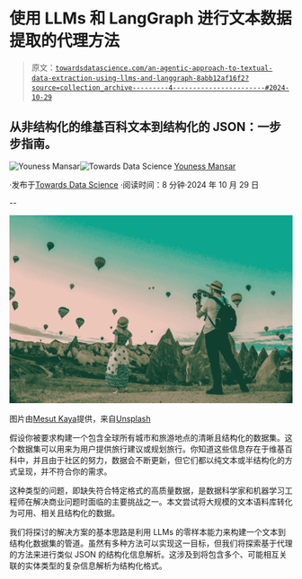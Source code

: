 # 使用 LLMs 和 LangGraph 进行文本数据提取的代理方法

> 原文：[`towardsdatascience.com/an-agentic-approach-to-textual-data-extraction-using-llms-and-langgraph-8abb12af16f2?source=collection_archive---------4-----------------------#2024-10-29`](https://towardsdatascience.com/an-agentic-approach-to-textual-data-extraction-using-llms-and-langgraph-8abb12af16f2?source=collection_archive---------4-----------------------#2024-10-29)

## 从非结构化的维基百科文本到结构化的 JSON：一步步指南。

[](https://medium.com/@CVxTz?source=post_page---byline--8abb12af16f2--------------------------------)![Youness Mansar](https://medium.com/@CVxTz?source=post_page---byline--8abb12af16f2--------------------------------)[](https://towardsdatascience.com/?source=post_page---byline--8abb12af16f2--------------------------------)![Towards Data Science](https://towardsdatascience.com/?source=post_page---byline--8abb12af16f2--------------------------------) [Youness Mansar](https://medium.com/@CVxTz?source=post_page---byline--8abb12af16f2--------------------------------)

·发布于[Towards Data Science](https://towardsdatascience.com/?source=post_page---byline--8abb12af16f2--------------------------------) ·阅读时间：8 分钟·2024 年 10 月 29 日

--

![](img/11690239db43ef7ceaf20920ca662bd6.png)

图片由[Mesut Kaya](https://unsplash.com/@directormesut?utm_source=medium&utm_medium=referral)提供，来自[Unsplash](https://unsplash.com/?utm_source=medium&utm_medium=referral)

假设你被要求构建一个包含全球所有城市和旅游地点的清晰且结构化的数据集。这个数据集可以用来为用户提供旅行建议或规划旅行。你知道这些信息存在于维基百科中，并且由于社区的努力，数据会不断更新，但它们都以纯文本或半结构化的方式呈现，并不符合你的需求。

这种类型的问题，即缺失符合特定格式的高质量数据，是数据科学家和机器学习工程师在解决商业问题时面临的主要挑战之一。本文尝试将大规模的文本语料库转化为可用、相关且结构化的数据。

我们将探讨的解决方案的基本思路是利用 LLMs 的零样本能力来构建一个文本到结构化数据集的管道。虽然有多种方法可以实现这一目标，但我们将探索基于代理的方法来进行类似 JSON 的结构化信息解析。这涉及到将包含多个、可能相互关联的实体类型的复杂信息解析为结构化格式。
